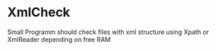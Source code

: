 # XmlCheck

Small Programm should check files with xml structure using Xpath or XmlReader depending on free RAM
